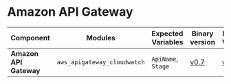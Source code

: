 # Amazon API Gateway

| **Component**    | **Modules**           | **Expected Variables** | **Binary version** |  **Module Version**                                                                            | **Changelog**                                                              |
|------------------|-----------------------|--------------------------|--------------------|------------------------------------------------------------------------------------------------|----------------------------------------------------------------------------|
| **Amazon API Gateway**  | `aws_apigateway_cloudwatch`                 | `ApiName`, `Stage`                                         | [v0.7](https://last9.jfrog.io/ui/native/last9-openmetrics-exporter/release-v0.7/)             |  [v0.0.2](https://github.com/last9/openmetrics-registry/releases/download/v0.0.2/aws_cloudwatch_apigateway_v0.0.2.hcl)             | [Changelog](https://github.com/last9/openmetrics-registry/blob/master/aws/cloudwatch/apigateway/CHANGELOG.md)    |
